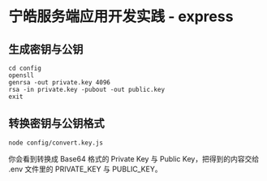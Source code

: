 # 宁皓服务端应用开发实践 - express

## 生成密钥与公钥

```
cd config
opensll
genrsa -out private.key 4096
rsa -in private.key -pubout -out public.key
exit
```

## 转换密钥与公钥格式

```
node config/convert.key.js
```

你会看到转换成 Base64 格式的 Private Key 与 Public Key，把得到的内容交给 .env 文件里的 PRIVATE_KEY 与 PUBLIC_KEY。